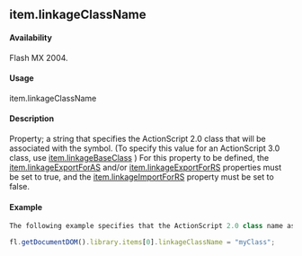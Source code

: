 ## item.linkageClassName

#### Availability

Flash MX 2004.

#### Usage

item.linkageClassName

#### Description

Property; a string that specifies the ActionScript 2.0 class that will be associated with the symbol. (To specify this value for an ActionScript 3.0 class, use [item.linkageBaseClass](../Item_object/item5.md) )
For this property to be defined, the [item.linkageExportForAS](../Item_object/item7.md) and/or [item.linkageExportForRS](../Item_object/item8.md) properties must be set to true, and the [item.linkageImportForRS](../Item_object/item11.md) property must be set to false.

#### Example

```javascript
The following example specifies that the ActionScript 2.0 class name associated with the first item in the library ismyClass:

fl.getDocumentDOM().library.items[0].linkageClassName = "myClass";

```
<span id="item.linkageExportForAS" class="anchor"></span>
